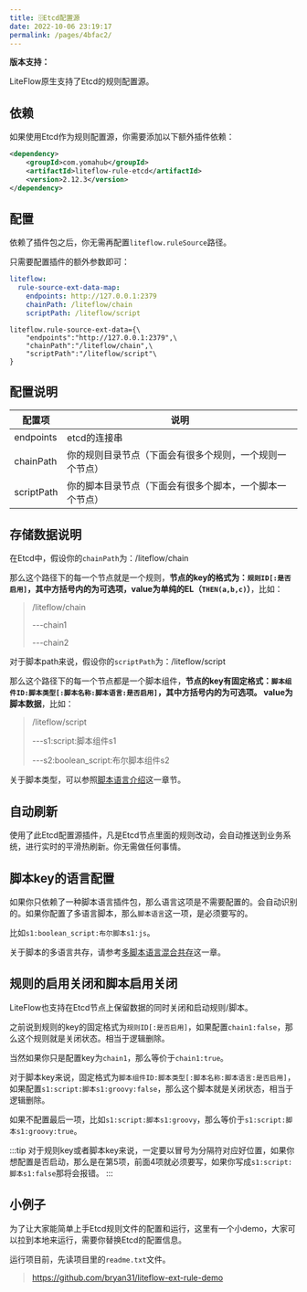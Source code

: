 ```yaml
---
title: 🗄Etcd配置源
date: 2022-10-06 23:19:17
permalink: /pages/4bfac2/
---
```


**版本支持：**<Badge text="v2.9.0+" vertical="middle"/>

LiteFlow原生支持了Etcd的规则配置源。

## 依赖

如果使用Etcd作为规则配置源，你需要添加以下额外插件依赖：

```xml
<dependency>
    <groupId>com.yomahub</groupId>
    <artifactId>liteflow-rule-etcd</artifactId>
    <version>2.12.3</version>
</dependency>
```

## 配置

依赖了插件包之后，你无需再配置`liteflow.ruleSource`路径。

只需要配置插件的额外参数即可：

<code-group>
  <code-block title="Yaml风格配置" active>

```yaml
liteflow:
  rule-source-ext-data-map:
    endpoints: http://127.0.0.1:2379
    chainPath: /liteflow/chain
    scriptPath: /liteflow/script
```
  </code-block>
  <code-block title="Properties风格配置">

```properties
liteflow.rule-source-ext-data={\
    "endpoints":"http://127.0.0.1:2379",\
    "chainPath":"/liteflow/chain",\
    "scriptPath":"/liteflow/script"\
}
```
  </code-block>

</code-group>

## 配置说明

| 配置项     | 说明                                                     |
| ---------- | -------------------------------------------------------- |
| endpoints  | etcd的连接串                                             |
| chainPath  | 你的规则目录节点（下面会有很多个规则，一个规则一个节点） |
| scriptPath | 你的脚本目录节点（下面会有很多个脚本，一个脚本一个节点） |

## 存储数据说明

在Etcd中，假设你的`chainPath`为：/liteflow/chain

那么这个路径下的每一个节点就是一个规则，**节点的key的格式为：`规则ID[:是否启用]`，其中方括号内的为可选项，value为单纯的EL（`THEN(a,b,c)`）**，比如：

> /liteflow/chain
>
> ---chain1
>
> ---chain2


对于脚本path来说，假设你的`scriptPath`为：/liteflow/script

那么这个路径下的每一个节点都是一个脚本组件，**节点的key有固定格式：`脚本组件ID:脚本类型[:脚本名称:脚本语言:是否启用]`，其中方括号内的为可选项。 value为脚本数据**，比如：

> /liteflow/script
>
> ---s1:script:脚本组件s1
>
> ---s2:boolean_script:布尔脚本组件s2

关于脚本类型，可以参照[脚本语言介绍](/pages/38c781/)这一章节。

## 自动刷新

使用了此Etcd配置源插件，凡是Etcd节点里面的规则改动，会自动推送到业务系统，进行实时的平滑热刷新。你无需做任何事情。

## 脚本key的语言配置

如果你只依赖了一种脚本语言插件包，那么语言这项是不需要配置的。会自动识别的。如果你配置了多语言脚本，那么`脚本语言`这一项，是必须要写的。

比如`s1:boolean_script:布尔脚本s1:js`。

关于脚本的多语言共存，请参考[多脚本语言混合共存](/pages/acba2c/)这一章。


## 规则的启用关闭和脚本启用关闭<Badge text="v2.12.0+"/>

LiteFlow也支持在Etcd节点上保留数据的同时关闭和启动规则/脚本。

之前说到规则的key的固定格式为`规则ID[:是否启用]`，如果配置`chain1:false`，那么这个规则就是关闭状态。相当于逻辑删除。

当然如果你只是配置key为`chain1`，那么等价于`chain1:true`。

对于脚本key来说，固定格式为`脚本组件ID:脚本类型[:脚本名称:脚本语言:是否启用]`，如果配置`s1:script:脚本s1:groovy:false`，那么这个脚本就是关闭状态，相当于逻辑删除。

如果不配置最后一项，比如`s1:script:脚本s1:groovy`，那么等价于`s1:script:脚本s1:groovy:true`。

:::tip
对于规则key或者脚本key来说，一定要以冒号为分隔符对应好位置，如果你想配置是否启动，那么是在第5项，前面4项就必须要写，如果你写成`s1:script:脚本s1:false`那将会报错。
:::

## 小例子
为了让大家能简单上手Etcd规则文件的配置和运行，这里有一个小demo，大家可以拉到本地来运行，需要你替换Etcd的配置信息。

运行项目前，先读项目里的`readme.txt`文件。

> https://github.com/bryan31/liteflow-ext-rule-demo
